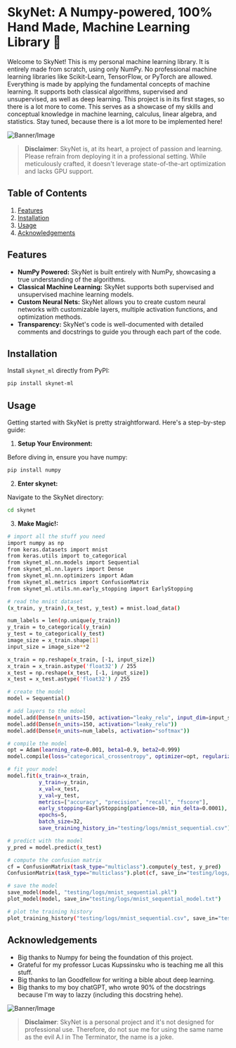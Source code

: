 # SkyNet: A Numpy-powered, 100% Hand Made, Machine Learning Library 🚀

Welcome to SkyNet! This is my personal machine learning library. It is entirely made from scratch, using only NumPy. No professional machine learning libraries like Scikit-Learn, TensorFlow, or PyTorch are allowed. Everything is made by applying the fundamental concepts of machine learning. It supports both classical algorithms, supervised and unsupervised, as well as deep learning. This project is in its first stages, so there is a lot more to come. This serves as a showcase of my skills and conceptual knowledge in machine learning, calculus, linear algebra, and statistics. Stay tuned, because there is a lot more to be implemented here!

![Banner/Image](images/skynet.png)

> **Disclaimer**: SkyNet is, at its heart, a project of passion and learning. Please refrain from deploying it in a professional setting. While meticulously crafted, it doesn't leverage state-of-the-art optimization and lacks GPU support.

## Table of Contents
1. [Features](#features)
2. [Installation](#installation)
3. [Usage](#usage)
4. [Acknowledgements](#acknowledgements)

## Features
- **NumPy Powered:** SkyNet is built entirely with NumPy, showcasing a true understanding of the algorithms.
- **Classical Machine Learning:** SkyNet supports both supervised and unsupervised machine learning models.
- **Custom Neural Nets:** SkyNet allows you to create custom neural networks with customizable layers, multiple activation functions, and optimization methods.
- **Transparency:** SkyNet's code is well-documented with detailed comments and docstrings to guide you through each part of the code.

## Installation

Install `skynet_ml` directly from PyPI:

```bash
pip install skynet-ml
```

## Usage
Getting started with SkyNet is pretty straightforward. Here's a step-by-step guide:

1. **Setup Your Environment:**

Before diving in, ensure you have numpy:
```bash
pip install numpy
```

2. **Enter skynet:** 

Navigate to the SkyNet directory:
```bash
cd skynet
```

3. **Make Magic!:** 
```bash
# import all the stuff you need 
import numpy as np
from keras.datasets import mnist
from keras.utils import to_categorical
from skynet_ml.nn.models import Sequential
from skynet_ml.nn.layers import Dense
from skynet_ml.nn.optimizers import Adam
from skynet_ml.metrics import ConfusionMatrix
from skynet_ml.utils.nn.early_stopping import EarlyStopping

# read the mnist dataset
(x_train, y_train),(x_test, y_test) = mnist.load_data()

num_labels = len(np.unique(y_train))
y_train = to_categorical(y_train)
y_test = to_categorical(y_test)
image_size = x_train.shape[1]
input_size = image_size**2

x_train = np.reshape(x_train, [-1, input_size])
x_train = x_train.astype('float32') / 255
x_test = np.reshape(x_test, [-1, input_size])
x_test = x_test.astype('float32') / 255

# create the model
model = Sequential()

# add layers to the mdoel
model.add(Dense(n_units=150, activation="leaky_relu", input_dim=input_size))
model.add(Dense(n_units=150, activation="leaky_relu"))
model.add(Dense(n_units=num_labels, activation="softmax"))

# compile the model
opt = Adam(learning_rate=0.001, beta1=0.9, beta2=0.999)
model.compile(loss="categorical_crossentropy", optimizer=opt, regularizer="l2")

# fit your model
model.fit(x_train=x_train, 
          y_train=y_train, 
          x_val=x_test, 
          y_val=y_test, 
          metrics=["accuracy", "precision", "recall", "fscore"], 
          early_stopping=EarlyStopping(patience=10, min_delta=0.0001),
          epochs=5, 
          batch_size=32,
          save_training_history_in="testing/logs/mnist_sequential.csv")

# predict with the model
y_pred = model.predict(x_test)

# compute the confusion matrix
cf = ConfusionMatrix(task_type="multiclass").compute(y_test, y_pred)
ConfusionMatrix(task_type="multiclass").plot(cf, save_in="testing/logs/confusion_matrix.png")

# save the model 
save_model(model, "testing/logs/mnist_sequential.pkl")
plot_model(model, save_in="testing/logs/mnist_sequential_model.txt")

# plot the training history
plot_training_history("testing/logs/mnist_sequential.csv", save_in="testing/logs/mnist_sequential.png")
```

## Acknowledgements

- Big thanks to Numpy for being the foundation of this project.
- Grateful for my professor Lucas Kupssinsku who is teaching me all this stuff. 
- Big thanks to Ian Goodfellow for writing a bible about deep learning. 
- Big thanks to my boy chatGPT, who wrote 90% of the docstrings because I'm way to lazzy (including this docstring hehe).

![Banner/Image](images/terminator.png)

> **Disclaimer**: SkyNet is a personal project and it's not designed for professional use. Therefore, do not sue me for using the same name as the evil A.I in The Terminator, the name is a joke. 